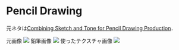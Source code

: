 # Pencil Drawing

元ネタは[Combining Sketch and Tone for Pencil Drawing Production](http://www.cse.cuhk.edu.hk/~leojia/projects/pencilsketch/pencil_drawing.htm)．

元画像
![](https://i.imgur.com/CIp2NGO.jpg)
鉛筆画像
![](https://i.imgur.com/ZdFTf0k.png)
使ったテクスチャ画像
![](https://i.imgur.com/FFC3SUo.jpg)
